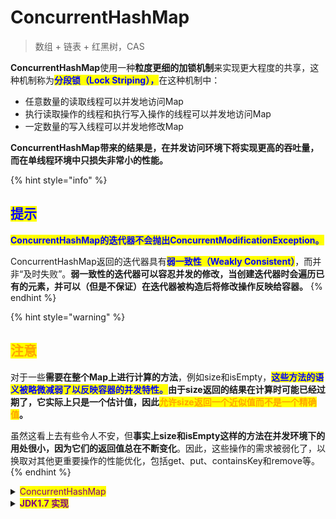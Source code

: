 # ConcurrentHashMap

> 数组 + 链表 + 红黑树，CAS

**ConcurrentHashMap**使用一种**粒度更细的加锁机制**来实现更大程度的共享，这种机制称为<mark style="color:blue;">**分段锁（Lock Striping），**</mark>在这种机制中：

* 任意数量的读取线程可以并发地访问Map
* 执行读取操作的线程和执行写入操作的线程可以并发地访问Map
* 一定数量的写入线程可以并发地修改Map

**ConcurrentHashMap带来的结果是，在并发访问环境下将实现更高的吞吐量，而在单线程环境中只损失非常小的性能。**

{% hint style="info" %}
## <mark style="color:blue;">提示</mark>

<mark style="color:blue;">**ConcurrentHashMap的迭代器不会抛出ConcurrentModificationException。**</mark>

ConcurrentHashMap返回的迭代器具有<mark style="color:blue;">**弱一致性（Weakly Consistent）**</mark>，而并非“及时失败”。**弱一致性的迭代器可以容忍并发的修改，当创建迭代器时会遍历已有的元素，并可以（但是不保证）在迭代器被构造后将修改操作反映给容器。**
{% endhint %}

{% hint style="warning" %}
## <mark style="color:orange;">注意</mark>

对于一些**需要在整个Map上进行计算的方法**，例如size和isEmpty，<mark style="color:blue;">**这些方法的语义被略微减弱了以反映容器的并发特性。**</mark>**由于size返回的结果在计算时可能已经过期了，它实际上只是一个估计值，因此**<mark style="color:orange;">**允许size返回一个近似值而不是一个精确值**</mark>**。**

虽然这看上去有些令人不安，但**事实上size和isEmpty这样的方法在并发环境下的用处很小，因为它们的返回值总在不断变化**。因此，这些操作的需求被弱化了，以换取对其他更重要操作的性能优化，包括get、put、containsKey和remove等。
{% endhint %}

<details>

<summary><mark style="color:purple;">ConcurrentHashMap</mark></summary>

<pre class="language-java"><code class="lang-java"><strong>    // volatile 和 final 用于保证可见性
</strong><strong>    volatile Node&#x3C;K,V>[] table;
</strong><strong>    
</strong><strong>    static class Node&#x3C;K,V> implements Map.Entry&#x3C;K,V> {
</strong>        final int hash;
        final K key;
        volatile V val;
        volatile Node&#x3C;K,V> next;
        ...    
    }
    
    // get 方法未使用锁
    public V get(Object key) {
        Node&#x3C;K,V>[] tab; 
        Node&#x3C;K,V> e, p; 
        int n, eh; 
        K ek;
        int h = spread(key.hashCode());
        if ((tab = table) != null &#x26;&#x26; (n = tab.length) > 0 &#x26;&#x26;
            (e = tabAt(tab, (n - 1) &#x26; h)) != null) {
            if ((eh = e.hash) == h) {
                if ((ek = e.key) == key || (ek != null &#x26;&#x26; key.equals(ek)))
                    return e.val;
            }
            else if (eh &#x3C; 0)
                return (p = e.find(h, key)) != null ? p.val : null;
            while ((e = e.next) != null) {
                if (e.hash == h &#x26;&#x26;
                    ((ek = e.key) == key || (ek != null &#x26;&#x26; key.equals(ek))))
                    return e.val;
            }
        }
        return null;
    }
</code></pre>

<pre class="language-java" data-overflow="wrap"><code class="lang-java">
<strong>    public V put(K key, V value) {
</strong>        return putVal(key, value, false);
    }
    
    /**
     * 在 putVal 方法中使用了两种同步机制：
     *    1. CAS：使用 CAS 在 Node 数组中增加节点
     *    2. 分段锁：每一个哈希桶中的列表，都使用头节点作为锁对象
     */
    final V putVal(K key, V value, boolean onlyIfAbsent) {
        ...
        for (Node&#x3C;K,V>[] tab = table;;) {
            ...
            else if ((f = tabAt(tab, i = (n - 1) &#x26; hash)) == null) {
                if (casTabAt(tab, i, null, new Node&#x3C;K,V>(hash, key, value)))
                    break;           // no lock when adding to empty bin
            }
            ...
            else {
                V oldVal = null;
                synchronized (f) {
                   ...
                }
                ...
            }
        }
        addCount(1L, binCount);
        return null;
    }
</code></pre>

<pre class="language-java"><code class="lang-java"><strong>    public int size() {
</strong>        long n = sumCount();
        return ((n &#x3C; 0L) ? 0 :
                (n > (long)Integer.MAX_VALUE) ? Integer.MAX_VALUE :
                (int)n);
    }
    
    final long sumCount() {
        CounterCell[] cs = counterCells;
        long sum = baseCount;
        if (cs != null) {
            for (CounterCell c : cs)
                if (c != null)
                    sum += c.value;
        }
        return sum;
    }
    
    /**
     * A padded cell for distributing counts.  Adapted from LongAdder
     * and Striped64.  See their internal docs for explanation.
     */
    @jdk.internal.vm.annotation.Contended static final class CounterCell {
        volatile long value;
        CounterCell(long x) { value = x; }
    }
</code></pre>

</details>

<details>

<summary><mark style="color:purple;"><strong>JDK1.7 实现</strong></mark></summary>

在 JDK1.5\~1.7 版本，Java 使用了**分段锁**机制实现 ConcurrentHashMap。

* ConcurrentHashMap 在对象中保存了一个 Segment 数组，从而整个 Hash 表划分为多个分段；
* 而每个Segment元素，它通过继承 ReentrantLock 来进行加锁，所以每次需要加锁的操作锁住的是一个 segment，这样只要保证每个 Segment 是线程安全的，也就实现了全局的线程安全；

在执行 put 操作时首先根据 hash 算法定位到元素属于哪个 Segment，然后对该 Segment 加锁即可。Segment 数量默认是 16，理论上，这个时候，最多可以同时支持 16 个线程并发写，只要它们的操作分别分布在不同的 Segment 上。

![](../../../../.gitbook/assets/java-thread-x-concurrent-hashmap-1.png)

</details>
